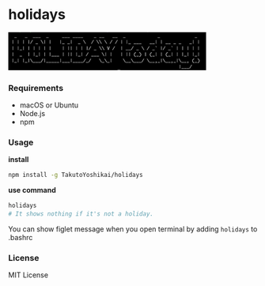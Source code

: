# holidays

<img src="./demo.png" width="400" >

### Requirements
* macOS or Ubuntu
* Node.js
* npm

### Usage
**install**
```bash
npm install -g TakutoYoshikai/holidays
```

**use command**
```bash
holidays
# It shows nothing if it's not a holiday.
```
You can show figlet message when you open terminal by adding `holidays` to .bashrc

### License
MIT License
